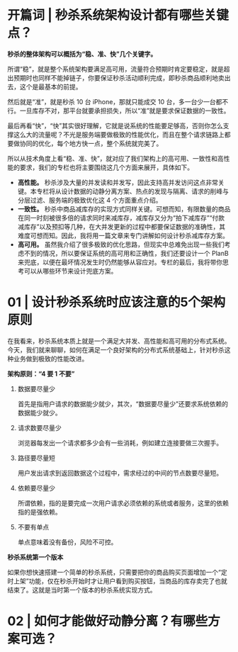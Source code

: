 # 开篇词 | 秒杀系统架构设计都有哪些关键点？

**秒杀的整体架构可以概括为“稳、准、快”几个关键字。**

所谓“稳”，就是整个系统架构要满足高可用，流量符合预期时肯定要稳定，就是超出预期时也同样不能掉链子，你要保证秒杀活动顺利完成，即秒杀商品顺利地卖出去，这个是最基本的前提。

然后就是“准”，就是秒杀 10 台 iPhone，那就只能成交 10 台，多一台少一台都不行。一旦库存不对，那平台就要承担损失，所以“准”就是要求保证数据的一致性。

最后再看“快”，“快”其实很好理解，它就是说系统的性能要足够高，否则你怎么支撑这么大的流量呢？不光是服务端要做极致的性能优化，而且在整个请求链路上都要做协同的优化，每个地方快一点，整个系统就完美了。

所以从技术角度上看“稳、准、快”，就对应了我们架构上的高可用、一致性和高性能的要求，我们的专栏也将主要围绕这几个方面来展开，具体如下。

- **高性能。** 秒杀涉及大量的并发读和并发写，因此支持高并发访问这点非常关键。本专栏将从设计数据的动静分离方案、热点的发现与隔离、请求的削峰与分层过滤、服务端的极致优化这 4 个方面重点介绍。
- **一致性。** 秒杀中商品减库存的实现方式同样关键。可想而知，有限数量的商品在同一时刻被很多倍的请求同时来减库存，减库存又分为“拍下减库存”“付款减库存”以及预扣等几种，在大并发更新的过程中都要保证数据的准确性，其难度可想而知。因此，我将用一篇文章来专门讲解如何设计秒杀减库存方案。
- **高可用。** 虽然我介绍了很多极致的优化思路，但现实中总难免出现一些我们考虑不到的情况，所以要保证系统的高可用和正确性，我们还要设计一个 PlanB 来兜底，以便在最坏情况发生时仍然能够从容应对。专栏的最后，我将带你思考可以从哪些环节来设计兜底方案。

# 01 | 设计秒杀系统时应该注意的5个架构原则

在我看来，秒杀系统本质上就是一个满足大并发、高性能和高可用的分布式系统。今天，我们就来聊聊，如何在满足一个良好架构的分布式系统基础上，针对秒杀这种业务做到极致的性能改进。

**架构原则：“4 要 1 不要”**

1. 数据要尽量少

   首先是指用户请求的数据能少就少，其次，“数据要尽量少”还要求系统依赖的数据能少就少。

2. 请求数要尽量少

   浏览器每发出一个请求都多少会有一些消耗，例如建立连接要做三次握手。

3. 路径要尽量短

   用户发出请求到返回数据这个过程中，需求经过的中间的节点数要尽量短。

4. 依赖要尽量少

   所谓依赖，指的是要完成一次用户请求必须依赖的系统或者服务，这里的依赖指的是强依赖。

5. 不要有单点

   单点意味着没有备份，风险不可控。

**秒杀系统第一个版本**

如果你想快速搭建一个简单的秒杀系统，只需要把你的商品购买页面增加一个“定时上架”功能，仅在秒杀开始时才让用户看到购买按钮，当商品的库存卖完了也就结束了。这就是当时第一个版本的秒杀系统实现方式。

# 02 | 如何才能做好动静分离？有哪些方案可选？




